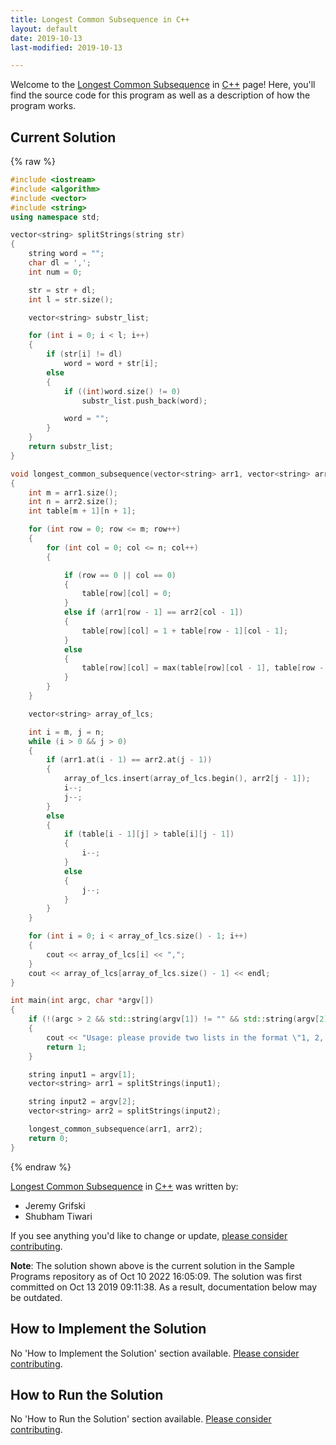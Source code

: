 ```yaml
---
title: Longest Common Subsequence in C++
layout: default
date: 2019-10-13
last-modified: 2019-10-13

---
```


Welcome to the [Longest Common Subsequence](https://sampleprograms.io/projects/longest-common-subsequence) in [C++](https://sampleprograms.io/languages/c-plus-plus) page! Here, you'll find the source code for this program as well as a description of how the program works.

## Current Solution

{% raw %}

```c++
#include <iostream>
#include <algorithm>
#include <vector>
#include <string>
using namespace std;

vector<string> splitStrings(string str)
{
    string word = "";
    char dl = ',';
    int num = 0;

    str = str + dl;
    int l = str.size();

    vector<string> substr_list;

    for (int i = 0; i < l; i++)
    {
        if (str[i] != dl)
            word = word + str[i];
        else
        {
            if ((int)word.size() != 0)
                substr_list.push_back(word);

            word = "";
        }
    }
    return substr_list;
}

void longest_common_subsequence(vector<string> arr1, vector<string> arr2)
{
    int m = arr1.size();
    int n = arr2.size();
    int table[m + 1][n + 1];

    for (int row = 0; row <= m; row++)
    {
        for (int col = 0; col <= n; col++)
        {

            if (row == 0 || col == 0)
            {
                table[row][col] = 0;
            }
            else if (arr1[row - 1] == arr2[col - 1])
            {
                table[row][col] = 1 + table[row - 1][col - 1];
            }
            else
            {
                table[row][col] = max(table[row][col - 1], table[row - 1][col]);
            }
        }
    }

    vector<string> array_of_lcs;

    int i = m, j = n;
    while (i > 0 && j > 0)
    {
        if (arr1.at(i - 1) == arr2.at(j - 1))
        {
            array_of_lcs.insert(array_of_lcs.begin(), arr2[j - 1]);
            i--;
            j--;
        }
        else
        {
            if (table[i - 1][j] > table[i][j - 1])
            {
                i--;
            }
            else
            {
                j--;
            }
        }
    }

    for (int i = 0; i < array_of_lcs.size() - 1; i++)
    {
        cout << array_of_lcs[i] << ",";
    }
    cout << array_of_lcs[array_of_lcs.size() - 1] << endl;
}

int main(int argc, char *argv[])
{
    if (!(argc > 2 && std::string(argv[1]) != "" && std::string(argv[2]) != ""))
    {
        cout << "Usage: please provide two lists in the format \"1, 2, 3, 4, 5\"" << endl;
        return 1;
    }

    string input1 = argv[1];
    vector<string> arr1 = splitStrings(input1);

    string input2 = argv[2];
    vector<string> arr2 = splitStrings(input2);

    longest_common_subsequence(arr1, arr2);
    return 0;
}
```

{% endraw %}

[Longest Common Subsequence](https://sampleprograms.io/projects/longest-common-subsequence) in [C++](https://sampleprograms.io/languages/c-plus-plus) was written by:

- Jeremy Grifski
- Shubham Tiwari

If you see anything you'd like to change or update, [please consider contributing](https://github.com/TheRenegadeCoder/sample-programs).

**Note**: The solution shown above is the current solution in the Sample Programs repository as of Oct 10 2022 16:05:09. The solution was first committed on Oct 13 2019 09:11:38. As a result, documentation below may be outdated.

## How to Implement the Solution

No 'How to Implement the Solution' section available. [Please consider contributing](https://github.com/TheRenegadeCoder/sample-programs-website).

## How to Run the Solution

No 'How to Run the Solution' section available. [Please consider contributing](https://github.com/TheRenegadeCoder/sample-programs-website).